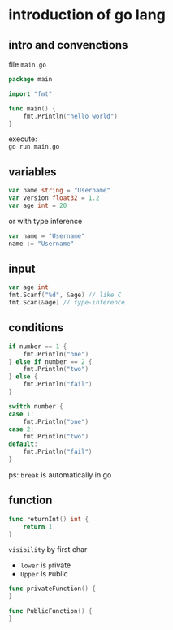 # introduction of go lang

## intro and convenctions 

file `main.go`
```go
package main

import "fmt"

func main() {
	fmt.Println("hello world")
}
```

execute:   
    `go run main.go`

## variables

```go
var name string = "Username" 
var version float32 = 1.2
var age int = 20
```

or with type inference

```go
var name = "Username"
name := "Username"
```

## input

```go
var age int
fmt.Scanf("%d", &age) // like C
fmt.Scan(&age) // type-inference
```

## conditions

```go
if number == 1 {
    fmt.Println("one")
} else if number == 2 {
    fmt.Println("two")
} else {
    fmt.Println("fail")
}
```

```go
switch number {
case 1:
    fmt.Println("one")
case 2:
    fmt.Println("two")
default:
    fmt.Println("fail")
}
```
ps: `break` is automatically in go

## function

```go
func returnInt() int {
    return 1
}
```
`visibility` by first char 
- `lower` is `p`rivate
- `Upper` is `P`ublic

```go
func privateFunction() {   
}

func PublicFunction() {   
}
```